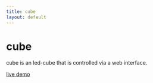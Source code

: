 ```yaml
---
title: cube
layout: default
---
```


# cube

cube is an led-cube that is controlled via a web interface.

[live demo](demo)

